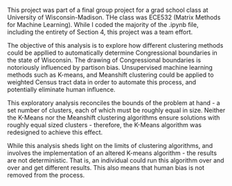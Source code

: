 This project was part of a final group project for a grad school class at University of Wisconsin-Madison. THe class was ECE532 (Matrix Methods for Machine Learning). While I coded the majority of the .ipynb file, including the entirety of Section 4, this project was a team effort.

The objective of this analysis is to explore how different clustering methods could be appllied to automatically determine Congressional boundaries in the state of Wisconsin. The drawing of Congressional boundaries is notoriously influenced by partison bias. Unsupervised machine learning methods such as K-means, and Meanshift clustering could be applied to weighted Census tract data in order to automate this process, and potentially eliminate human influence.

This exploratory analysis reconciles the bounds of the problem at hand - a set number of clusters, each of which must be roughly equal in size. Neither the K-Means nor the Meanshift clustering algorithms ensure solutions with roughly equal sized clusters - therefore, the K-Means algorithm was redesigned to achieve this effect.

While this analysis sheds light on the limits of clustering algorithms, and involves the implementation of an altered K-means algorithm - the results are not deterministic. That is, an individual could run this algorithm over and over and get different results. This also means that human bias is not removed from the process.
